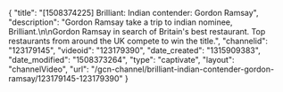 {
    "title": "[1508374225] Brilliant: Indian contender: Gordon Ramsay",
    "description": "Gordon Ramsay take a trip to indian nominee, Brilliant.\n\nGordon Ramsay in search of Britain's best restaurant. Top restaurants from around the UK compete to win the title.",
    "channelid": "123179145",
    "videoid": "123179390",
    "date_created": "1315909383",
    "date_modified": "1508373264",
    "type": "captivate",
    "layout": "channelVideo",
    "url": "\/gcn-channel\/brilliant-indian-contender-gordon-ramsay\/123179145-123179390"
}
